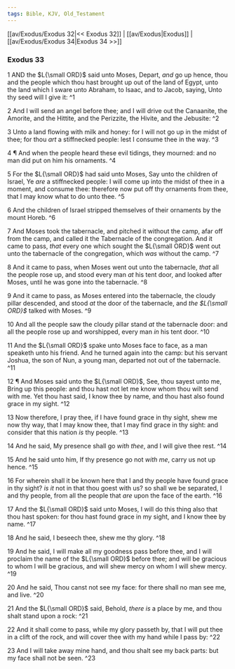 ```yaml
---
tags: Bible, KJV, Old_Testament
---
```


[[av/Exodus/Exodus 32|<< Exodus 32]] | [[av/Exodus|Exodus]] | [[av/Exodus/Exodus 34|Exodus 34 >>]]

### Exodus 33

1 AND the $L{\small ORD}$ said unto Moses, Depart, _and_ go up hence, thou and the people which thou hast brought up out of the land of Egypt, unto the land which I sware unto Abraham, to Isaac, and to Jacob, saying, Unto thy seed will I give it: ^1

2 And I will send an angel before thee; and I will drive out the Canaanite, the Amorite, and the Hittite, and the Perizzite, the Hivite, and the Jebusite: ^2

3 Unto a land flowing with milk and honey: for I will not go up in the midst of thee; for thou _art_ a stiffnecked people: lest I consume thee in the way. ^3

4 ¶ And when the people heard these evil tidings, they mourned: and no man did put on him his ornaments. ^4

5 For the $L{\small ORD}$ had said unto Moses, Say unto the children of Israel, Ye _are_ a stiffnecked people: I will come up into the midst of thee in a moment, and consume thee: therefore now put off thy ornaments from thee, that I may know what to do unto thee. ^5

6 And the children of Israel stripped themselves of their ornaments by the mount Horeb. ^6

7 And Moses took the tabernacle, and pitched it without the camp, afar off from the camp, and called it the Tabernacle of the congregation. And it came to pass, _that_ every one which sought the $L{\small ORD}$ went out unto the tabernacle of the congregation, which _was_ without the camp. ^7

8 And it came to pass, when Moses went out unto the tabernacle, _that_ all the people rose up, and stood every man _at_ his tent door, and looked after Moses, until he was gone into the tabernacle. ^8

9 And it came to pass, as Moses entered into the tabernacle, the cloudy pillar descended, and stood _at_ the door of the tabernacle, and _the_ _$L{\small ORD}$_ talked with Moses. ^9

10 And all the people saw the cloudy pillar stand _at_ the tabernacle door: and all the people rose up and worshipped, every man _in_ his tent door. ^10

11 And the $L{\small ORD}$ spake unto Moses face to face, as a man speaketh unto his friend. And he turned again into the camp: but his servant Joshua, the son of Nun, a young man, departed not out of the tabernacle. ^11

12 ¶ And Moses said unto the $L{\small ORD}$, See, thou sayest unto me, Bring up this people: and thou hast not let me know whom thou wilt send with me. Yet thou hast said, I know thee by name, and thou hast also found grace in my sight. ^12

13 Now therefore, I pray thee, if I have found grace in thy sight, shew me now thy way, that I may know thee, that I may find grace in thy sight: and consider that this nation _is_ thy people. ^13

14 And he said, My presence shall go _with_ _thee_, and I will give thee rest. ^14

15 And he said unto him, If thy presence go not _with_ _me_, carry us not up hence. ^15

16 For wherein shall it be known here that I and thy people have found grace in thy sight? _is_ _it_ not in that thou goest with us? so shall we be separated, I and thy people, from all the people that _are_ upon the face of the earth. ^16

17 And the $L{\small ORD}$ said unto Moses, I will do this thing also that thou hast spoken: for thou hast found grace in my sight, and I know thee by name. ^17

18 And he said, I beseech thee, shew me thy glory. ^18

19 And he said, I will make all my goodness pass before thee, and I will proclaim the name of the $L{\small ORD}$ before thee; and will be gracious to whom I will be gracious, and will shew mercy on whom I will shew mercy. ^19

20 And he said, Thou canst not see my face: for there shall no man see me, and live. ^20

21 And the $L{\small ORD}$ said, Behold, _there_ _is_ a place by me, and thou shalt stand upon a rock: ^21

22 And it shall come to pass, while my glory passeth by, that I will put thee in a clift of the rock, and will cover thee with my hand while I pass by: ^22

23 And I will take away mine hand, and thou shalt see my back parts: but my face shall not be seen. ^23
